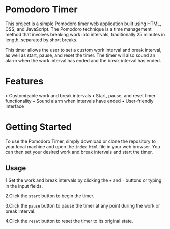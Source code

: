 # Pomodoro Timer

This project is a simple Pomodoro timer web application built using HTML, CSS, and JavaScript. The Pomodoro technique is a time management method that involves breaking work into intervals, traditionally 25 minutes in length, separated by short breaks.


This timer allows the user to set a custom work interval and break interval, as well as start, pause, and reset the timer. The timer will also sound an alarm when the work interval has ended and the break interval has ended.

# Features 

• Customizable work and break intervals
• Start, pause, and reset timer functionality
• Sound alarm when intervals have ended
• User-friendly interface


# Getting Started


To use the Pomodoro Timer, simply download or clone the repository to your local machine and open the ` index.html ` file in your web browser. You can then set your desired work and break intervals and start the timer.

## Usage


1.Set the work and break intervals by clicking the ` + ` and ` - ` buttons or typing in the input fields.

2.Click the ` start ` button to begin the timer.


3.Click the ` pause ` button to pause the timer at any point during the work or break interval.


4.Click the ` reset ` button to reset the timer to its original state.